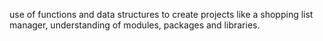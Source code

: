 use of functions and data structures to create projects like a shopping list manager, understanding of modules, packages and libraries.
